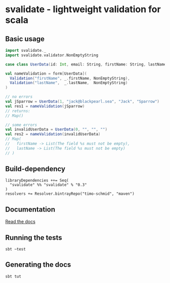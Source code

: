 # svalidate - lightweight validation for scala

## Basic usage

```scala
import svalidate._
import svalidate.validator.NonEmptyString

case class UserData(id: Int, email: String, firstName: String, lastName: String)

val nameValidation = form[UserData](
  Validation("firstName", _.firstName, NonEmptyString),
  Validation("lastName",  _.lastName,  NonEmptyString)
)

// no errors
val jSparrow = UserData(1, "jack@blackpearl.sea", "Jack", "Sparrow")
val res1 = nameValidation(jSparrow)
// returns:
// Map() 

// some errors
val invalidUserData = UserData(0, "", "", "")
val res2 = nameValidation(invalidUserData)
// Map(
//   firstName -> List(The field %s must not be empty),
//   lastName -> List(The field %s must not be empty)
// )

```

## Build-dependency

```
libraryDependencies ++= Seq(
  "svalidate" %% "svalidate" % "0.3"
)
resolvers += Resolver.bintrayRepo("timo-schmid", "maven")
```

## Documentation

[Read the docs](http://svalidate.readthedocs.org/en/latest/)

## Running the tests

`sbt ~test`

## Generating the docs

`sbt tut`

